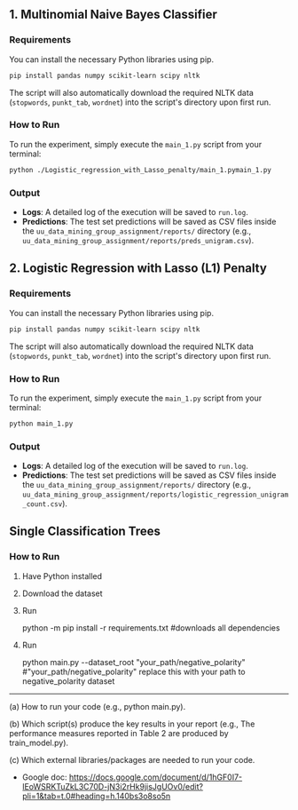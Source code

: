 ## 1. Multinomial Naive Bayes Classifier
### Requirements

You can install the necessary Python libraries using pip.

```bash
pip install pandas numpy scikit-learn scipy nltk
```

The script will also automatically download the required NLTK data (`stopwords`, `punkt_tab`, `wordnet`) into the script's directory upon first run.

### How to Run

To run the experiment, simply execute the `main_1.py` script from your terminal:

```bash
python ./Logistic_regression_with_Lasso_penalty/main_1.pymain_1.py
```

### Output
- **Logs**: A detailed log of the execution will be saved to `run.log`.
- **Predictions**: The test set predictions will be saved as CSV files inside the `uu_data_mining_group_assignment/reports/` directory (e.g., `uu_data_mining_group_assignment/reports/preds_unigram.csv`).


## 2. Logistic Regression with Lasso (L1) Penalty

### Requirements

You can install the necessary Python libraries using pip.

```bash
pip install pandas numpy scikit-learn scipy nltk
```

The script will also automatically download the required NLTK data (`stopwords`, `punkt_tab`, `wordnet`) into the script's directory upon first run.

### How to Run

To run the experiment, simply execute the `main_1.py` script from your terminal:

```bash
python main_1.py
```

### Output
- **Logs**: A detailed log of the execution will be saved to `run.log`.
- **Predictions**: The test set predictions will be saved as CSV files inside the `uu_data_mining_group_assignment/reports/` directory (e.g., `uu_data_mining_group_assignment/reports/logistic_regression_unigram_count.csv`).


## Single Classification Trees
### How to Run
1. Have Python installed
2. Download the dataset 
3. Run
   
   python -m pip install -r requirements.txt           #downloads all dependencies
5. Run
   
   python main.py --dataset_root "your_path/negative_polarity"    #"your_path/negative_polarity" replace this with your path to negative_polarity dataset

---

(a) How to run your code (e.g., python main.py).  

(b) Which script(s) produce the key results in your report (e.g., The performance measures reported in Table 2 are produced by train_model.py).

(c) Which external libraries/packages are needed to run your code.  

- Google doc: https://docs.google.com/document/d/1hGF0I7-lEoWSRKTuZkL3C70D-jN3i2rHk9jisJgUOv0/edit?pli=1&tab=t.0#heading=h.140bs3o8so5n

